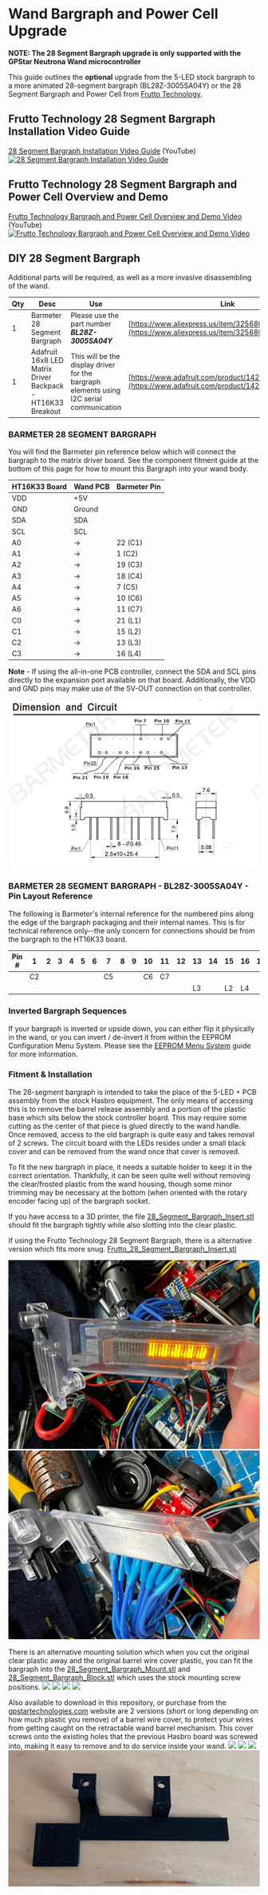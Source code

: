# Wand Bargraph and Power Cell Upgrade

**NOTE: The 28 Segment Bargraph upgrade is only supported with the GPStar Neutrona Wand microcontroller**

This guide outlines the **optional** upgrade from the 5-LED stock bargraph to a more animated 28-segment bargraph (BL28Z-3005SA04Y) or the 28 Segment Bargraph and Power Cell from [Frutto Technology](https://fruttotechnology.com).

## Frutto Technology 28 Segment Bargraph Installation Video Guide
[28 Segment Bargraph Installation Video Guide](https://www.youtube.com/watch?v=2qjIKoDYyFI) (YouTube)
[![28 Segment Bargraph Installation Video Guide](https://img.youtube.com/vi/2qjIKoDYyFI/maxresdefault.jpg)](https://www.youtube.com/watch?v=2qjIKoDYyFI)

## Frutto Technology 28 Segment Bargraph and Power Cell Overview and Demo
[Frutto Technology Bargraph and Power Cell Overview and Demo Video](https://www.youtube.com/watch?v=CrQuCUjera4) (YouTube)
[![Frutto Technology Bargraph and Power Cell Overview and Demo Video](https://img.youtube.com/vi/CrQuCUjera4/maxresdefault.jpg)](https://www.youtube.com/watch?v=CrQuCUjera4)

## DIY 28 Segment Bargraph
Additional parts will be required, as well as a more invasive disassembling of the wand.

| Qty | Desc | Use | Link |
|-----|------|-----|------|
| 1   | Barmeter 28 Segment Bargraph | Please use the part number ***BL28Z-3005SA04Y*** | [https://www.aliexpress.us/item/3256803648954593.html](https://www.aliexpress.us/item/3256803648954593.html) |
| 1   | Adafruit 16x8 LED Matrix Driver Backpack - HT16K33 Breakout | This will be the display driver for the bargraph elements using I2C serial communication | [https://www.adafruit.com/product/1427](https://www.adafruit.com/product/1427) |

### BARMETER 28 SEGMENT BARGRAPH

You will find the Barmeter pin reference below which will connect the bargraph to the matrix driver board. See the component fitment guide at the bottom of this page for how to mount this Bargraph into your wand body.

| HT16K33 Board | Wand PCB |  Barmeter Pin |
|---------------|--------|---------------|
| VDD           | +5V    |               |
| GND           | Ground |               |
| SDA           | SDA    |               |
| SCL           | SCL    |               |
| A0            | →      |  22 (C1)      |
| A1            | →      |   1 (C2)      |
| A2            | →      |  19 (C3)      |
| A3            | →      |  18 (C4)      |
| A4            | →      |   7 (C5)      |
| A5            | →      |  10 (C6)      |
| A6            | →      |  11 (C7)      |
| C0            | →      |  21 (L1)      |
| C1            | →      |  15 (L2)      |
| C2            | →      |  13 (L3)      |
| C3            | →      |  16 (L4)      |

**Note** - If using the all-in-one PCB controller, connect the SDA and SCL pins directly to the expansion port available on that board. Additionally, the VDD and GND pins may make use of the 5V-OUT connection on that controller.

![](images/barmeter.jpg)

### BARMETER 28 SEGMENT BARGRAPH - BL28Z-3005SA04Y - Pin Layout Reference

The following is Barmeter's internal reference for the numbered pins along the edge of the bargraph packaging and their internal names. This is for technical reference only--the only concern for connections should be from the bargraph to the HT16K33 board.

| Pin #  | 1  | 2 | 3 | 4 | 5 | 6 | 7  | 8 | 9 | 10 | 11 | 12 | 13 | 14 | 15 | 16 | 17 | 18 | 19 | 20 | 21 | 22 |
|---------|----|---|---|---|---|---|----|---|---|----|----|----|----|----|----|----|----|----|----|----|----|----|
|         | C2 |   |   |   |   |   | C5 |   |   | C6 | C7 |    |    |    |    |    |    | C4 | C3 |    |    | C1 |
|         |    |   |   |   |   |   |    |   |   |    |    |    | L3 |    | L2 | L4 |    |    |    |    | L1 |    |


### Inverted Bargraph Sequences

If your bargraph is inverted or upside down, you can either flip it physically in the wand, or you can invert / de-invert it from within the EEPROM Configuration Menu System. Please see the [EEPROM Menu System](OPERATION_EEPROM.md) guide for more information.

### Fitment & Installation

The 28-segment bargraph is intended to take the place of the 5-LED + PCB assembly from the stock Hasbro equipment. The only means of accessing this is to remove the barrel release assembly and a portion of the plastic base which sits below the stock controller board. This may require some cutting as the center of that piece is glued directly to the wand handle. Once removed, access to the old bargraph is quite easy and takes removal of 2 screws. The circuit board with the LEDs resides under a small black cover and can be removed from the wand once that cover is removed.

To fit the new bargraph in place, it needs a suitable holder to keep it in the correct orientation. Thankfully, it can be seen quite well without removing the clear/frosted plastic from the wand housing, though some minor trimming may be necessary at the bottom (when oriented with the rotary encoder facing up) of the bargraph socket.

If you have access to a 3D printer, the file [28_Segment&#95;Bargraph&#95;Insert.stl](stl/wand/28%20Segment%20Bargraph/28_Segment_Bargraph_Insert.stl) should fit the bargraph tightly while also slotting into the clear plastic.

If using the Frutto Technology 28 Segment Bargraph, there is a alternative version which fits more snug.
[Frutto_28_Segment&#95;Bargraph&#95;Insert.stl](stl/wand/28%20Segment%20Bargraph/Frutto_28_Segment_Bargraph_Insert.stl)

![](images/bargraph_mount_1.jpg)
![](images/bargraph_mount_2.jpg)

There is an alternative mounting solution which when you cut the original clear plastic away and the original barrel wire cover plastic, you can fit the bargraph into the [28_Segment&#95;Bargraph&#95;Mount.stl](stl/wand/28%20Segment%20Bargraph/28_Segment_Bargraph_Mount.stl) and [28&#95;Segment&#95;Bargraph&#95;Block.stl](stl/wand/28%20Segment%20Bargraph/28_Segment_Bargraph_Block.stl) which uses the stock mounting screw positions.
![](images/bargraph_mount_3.jpg)
![](images/bargraph_mount_4.jpg)
![](images/bargraph_mount_5.jpg)
![](images/bargraph_mount_6.jpg)

Also available to download in this repository, or purchase from the [gpstartechnologies.com](https://gpstartechnologies.com) website are 2 versions (short or long depending on how much plastic you remove) of a barrel wire cover, to protect your wires from getting caught on the retractable wand barrel mechanism. This cover screws onto the existing holes that the previous Hasbro board was screwed into, making it easy to remove and to do service inside your wand.
![](images/BarrelCover3.png)
![](images/BarrelCover4.png)
![](images/BarrelCover1.png)
![](images/BarrelCover2.png)
